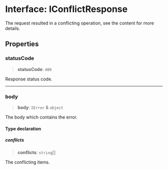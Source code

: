 # Interface: IConflictResponse

The request resulted in a conflicting operation, see the content for more details.

## Properties

### statusCode

> **statusCode**: `409`

Response status code.

***

### body

> **body**: `IError` & `object`

The body which contains the error.

#### Type declaration

##### conflicts

> **conflicts**: `string`[]

The conflicting items.
